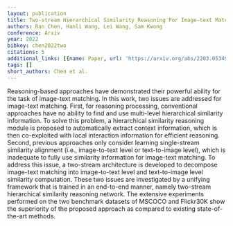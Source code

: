 ```yaml
---
layout: publication
title: Two-stream Hierarchical Similarity Reasoning For Image-text Matching
authors: Ran Chen, Hanli Wang, Lei Wang, Sam Kwong
conference: Arxiv
year: 2022
bibkey: chen2022two
citations: 5
additional_links: [{name: Paper, url: 'https://arxiv.org/abs/2203.05349'}]
tags: []
short_authors: Chen et al.
---
```

Reasoning-based approaches have demonstrated their powerful ability for the
task of image-text matching. In this work, two issues are addressed for
image-text matching. First, for reasoning processing, conventional approaches
have no ability to find and use multi-level hierarchical similarity
information. To solve this problem, a hierarchical similarity reasoning module
is proposed to automatically extract context information, which is then
co-exploited with local interaction information for efficient reasoning.
Second, previous approaches only consider learning single-stream similarity
alignment (i.e., image-to-text level or text-to-image level), which is
inadequate to fully use similarity information for image-text matching. To
address this issue, a two-stream architecture is developed to decompose
image-text matching into image-to-text level and text-to-image level similarity
computation. These two issues are investigated by a unifying framework that is
trained in an end-to-end manner, namely two-stream hierarchical similarity
reasoning network. The extensive experiments performed on the two benchmark
datasets of MSCOCO and Flickr30K show the superiority of the proposed approach
as compared to existing state-of-the-art methods.